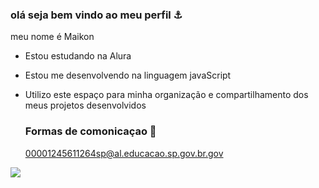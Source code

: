 ### olá seja bem vindo ao meu perfil ⚓

meu nome é Maikon

- Estou estudando na Alura
- Estou me desenvolvendo na linguagem javaScript
- Utilizo este espaço para minha organização e compartilhamento dos meus projetos desenvolvidos

  ### Formas de comonicaçao 📧
  00001245611264sp@al.educacao.sp.gov.br.gov

 ![](https://tenor.com/pt-BR/view/ravil27-gif-20704161)

